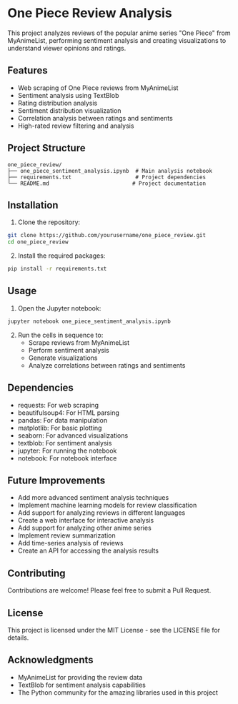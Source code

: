 # One Piece Review Analysis

This project analyzes reviews of the popular anime series "One Piece" from MyAnimeList, performing sentiment analysis and creating visualizations to understand viewer opinions and ratings.

## Features

- Web scraping of One Piece reviews from MyAnimeList
- Sentiment analysis using TextBlob
- Rating distribution analysis
- Sentiment distribution visualization
- Correlation analysis between ratings and sentiments
- High-rated review filtering and analysis

## Project Structure

```
one_piece_review/
├── one_piece_sentiment_analysis.ipynb  # Main analysis notebook
├── requirements.txt                    # Project dependencies
└── README.md                          # Project documentation
```

## Installation

1. Clone the repository:
```bash
git clone https://github.com/yourusername/one_piece_review.git
cd one_piece_review
```

2. Install the required packages:
```bash
pip install -r requirements.txt
```

## Usage

1. Open the Jupyter notebook:
```bash
jupyter notebook one_piece_sentiment_analysis.ipynb
```

2. Run the cells in sequence to:
   - Scrape reviews from MyAnimeList
   - Perform sentiment analysis
   - Generate visualizations
   - Analyze correlations between ratings and sentiments

## Dependencies

- requests: For web scraping
- beautifulsoup4: For HTML parsing
- pandas: For data manipulation
- matplotlib: For basic plotting
- seaborn: For advanced visualizations
- textblob: For sentiment analysis
- jupyter: For running the notebook
- notebook: For notebook interface

## Future Improvements

- Add more advanced sentiment analysis techniques
- Implement machine learning models for review classification
- Add support for analyzing reviews in different languages
- Create a web interface for interactive analysis
- Add support for analyzing other anime series
- Implement review summarization
- Add time-series analysis of reviews
- Create an API for accessing the analysis results

## Contributing

Contributions are welcome! Please feel free to submit a Pull Request.

## License

This project is licensed under the MIT License - see the LICENSE file for details.

## Acknowledgments

- MyAnimeList for providing the review data
- TextBlob for sentiment analysis capabilities
- The Python community for the amazing libraries used in this project 
